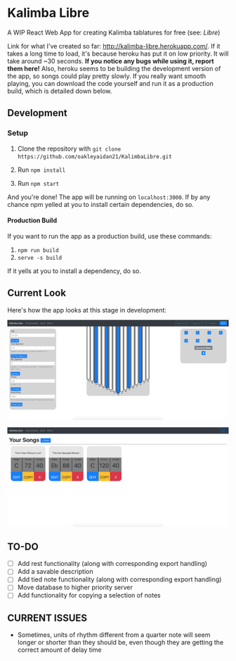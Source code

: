 # Kalimba Libre

A WIP React Web App for creating Kalimba tablatures for free (see: _Libre_)

Link for what I've created so far: http://kalimba-libre.herokuapp.com/.
If it takes a long time to load, it's because heroku has put it on low priority. It will take around ~30 seconds. **If you notice any bugs while using it, report them here!** Also, heroku seems to be building the development version of the app, so songs could play pretty slowly. If you really want smooth playing, you can download the code yourself and run it as a production build, which is detailed down below.

## Development

### Setup

1. Clone the repository with
   `git clone https://github.com/oakleyaidan21/KalimbaLibre.git`

2. Run `npm install`

3. Run `npm start`

And you're done! The app will be running on `localhost:3000`. If by any chance npm yelled at you to install certain dependencies, do so.

#### Production Build

If you want to run the app as a production build, use these commands:

1. `npm run build`
2. `serve -s build`

If it yells at you to install a dependency, do so.

## Current Look

Here's how the app looks at this stage in development:

![alt_text](./public/wipS2.png)

![alt_text](./public/wipS.PNG)

## TO-DO

- [ ] Add rest functionality (along with corresponding export handling)
- [ ] Add a savable description
- [ ] Add tied note functionality (along with corresponding export handling)
- [ ] Move database to higher priority server
- [ ] Add functionality for copying a selection of notes

## CURRENT ISSUES

- Sometimes, units of rhythm different from a quarter note will seem longer or shorter than they should be, even though they are getting the correct amount of delay time
